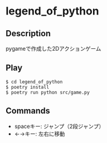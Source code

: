 legend_of_python
====



## Description
pygameで作成した2Dアクションゲーム

## Play
```
$ cd legend_of_python
$ poetry install
$ poetry run python src/game.py
```

## Commands
- spaceキー: ジャンプ（2段ジャンプ）
- ←→キー: 左右に移動
